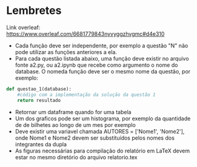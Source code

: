 # Lembretes
Link overleaf: https://www.overleaf.com/6681779843nyvyggzhvgmc#d4e310

- Cada função deve ser independente, por exemplo a questão "N" não pode utilizar as funções anteriores a ela.
- Para cada questão listada abaixo, uma função deve existir no arquivo fonte a2.py, ou a2.ipynb que recebe como argumento o nome do database. O nomeda função deve ser o mesmo nome da questão, por exemplo:

```python
def questao_1(database):
    #código com a implementação da solução da questão 1
    return resultado
```
- Retornar um dataframe quando for uma tabela
- Um dos graficos pode ser um histograma, por exemplo da quantidade de de bilhetes ao longo de um mes por exemplo
- Deve existir uma variavel chamada AUTORES = ['Nome1', 'Nome2'], onde Nome1 e Nome2 devem ser substituídos pelos nomes dos integrantes da dupla
- As figuras necessárias para compilação do relatório em LaTeX devem estar no mesmo diretório do arquivo relatorio.tex